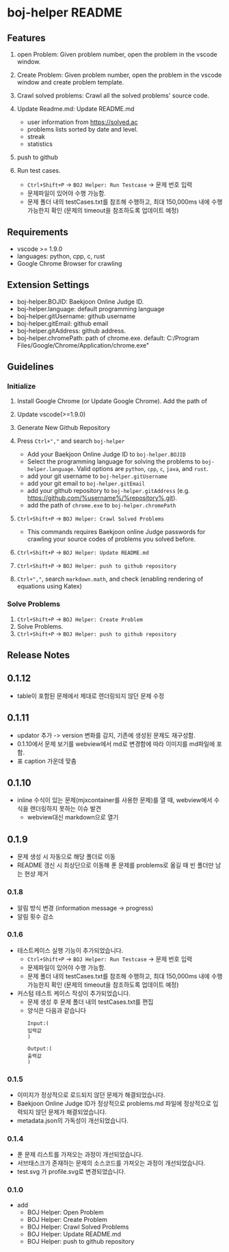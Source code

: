 # boj-helper README

## Features

1. open Problem: Given problem number, open the problem in the vscode window.
2. Create Problem: Given problem number, open the problem in the vscode window and create problem template. 
3. Crawl solved problems: Crawl all the solved problems' source code. 
3. Update Readme.md: Update README.md
    - user information from https://solved.ac
    - problems lists sorted by date and level.  
    - streak 
    - statistics
4. push to github

5. Run test cases.
    - `Ctrl+Shift+P` -> `BOJ Helper: Run Testcase` -> 문제 번호 입력
    - 문제파일이 있어야 수행 가능함. 
    - 문제 폴더 내의 testCases.txt를 참조해 수행하고, 최대 150,000ms 내에 수행 가능한지 확인 (문제의 timeout을 참조하도록 업데이트 예정)


## Requirements
- vscode >= 1.9.0
- languages: python, cpp, c, rust
- Google Chrome Browser for crawling 

## Extension Settings
- boj-helper.BOJID: Baekjoon Online Judge ID. 
- boj-helper.language: default programming language 
- boj-helper.gitUsername: github username 
- boj-helper.gitEmail: github email
- boj-helper.gitAddress: github address.
- boj-helper.chromePath: path of chrome.exe. default: C:/Program Files/Google/Chrome/Application/chrome.exe"
 



## Guidelines

### Initialize 

1. Install Google Chrome (or Update Google Chrome). Add the path of 
2. Update vscode(>=1.9.0)
3. Generate New Github Repository
4. Press `Ctrl+","` and search `boj-helper` 
    - Add your Baekjoon Online Judge ID to `boj-helper.BOJID`
    - Select the programming language for solving the problems to `boj-helper.language`. Valid options are `python`, `cpp`, `c`, `java`, and `rust`.
    - add your git username to `boj-helper.gitUsername`
    - add your git email to `boj-helper.gitEmail`
    - add your github repository to `boj-helper.gitAddress` (e.g. https://github.com/%username%/%repository%.git).
    - add the path of `chrome.exe` to `boj-helper.chromePath` 


5. `Ctrl+Shift+P` -> `BOJ Helper: Crawl Solved Problems`
    - This commands requires Baekjoon online Judge passwords for crawling your source codes of problems you solved before. 

6. `Ctrl+Shift+P` -> `BOJ Helper: Update README.md`
7. `Ctrl+Shift+P` -> `BOJ Helper: push to github repository`
8. `Ctrl+","`, search `markdown.math`, and check (enabling rendering of equations using Katex)

### Solve Problems 
1. `Ctrl+Shift+P` -> `BOJ Helper: Create Problem`
2. Solve Problems.
3. `Ctrl+Shift+P` -> `BOJ Helper: push to github repository`



## Release Notes


## 0.1.12
- table이 포함된 문제에서 제대로 렌더링되지 않던 문제 수정

## 0.1.11
- updator 추가 -> version 변화를 감지, 기존에 생성된 문제도 재구성함. 
- 0.1.10에서 문제 보기를 webview에서 md로 변경함에 따라 이미지를 md파일에 포함.
- 표 caption 가운데 맞춤 

## 0.1.10
- inline 수식이 있는 문제(mjxcontainer를 사용한 문제)를 열 때, webview에서 수식을 렌더링하지 못하는 이슈 발견 
    - webview대신 markdown으로 열기
    

## 0.1.9
- 문제 생성 시 자동으로 해당 폴더로 이동 
- README 갱신 시 최상단으로 이동해 푼 문제를 problems로 옮길 때 빈 폴더만 남는 현상 제거 


### 0.1.8
- 알림 방식 변경 (information message -> progress)
- 알림 횟수 감소

### 0.1.6
- 테스트케이스 실행 기능이 추가되었습니다.
    - `Ctrl+Shift+P` -> `BOJ Helper: Run Testcase` -> 문제 번호 입력
    - 문제파일이 있어야 수행 가능함. 
    - 문제 폴더 내의 testCases.txt를 참조해 수행하고, 최대 150,000ms 내에 수행 가능한지 확인 (문제의 timeout을 참조하도록 업데이트 예정)
- 커스텀 테스트 케이스 작성이 추가되었습니다.
    - 문제 생성 후 문제 폴더 내의 testCases.txt를 편집
    - 양식은 다음과 같습니다
        ```
        Input:(
        입력값
        )

        Output:(
        출력값
        )

        ```

### 0.1.5
- 이미지가 정상적으로 로드되지 않던 문제가 해결되었습니다.
- Baekjoon Online Judge ID가 정상적으로 problems.md 파일에 정상적으로 입력되지 않던 문제가 해결되었습니다. 
- metadata.json의 가독성이 개선되었습니다. 

### 0.1.4
- 푼 문제 리스트를 가져오는 과정이 개선되었습니다.
- 서브태스크가 존재하는 문제의 소스코드를 가져오는 과정이 개선되었습니다. 
- test.svg 가 profile.svg로 변경되었습니다. 


### 0.1.0 
- add
    - BOJ Helper: Open Problem
    - BOJ Helper: Create Problem
    - BOJ Helper: Crawl Solved Problems
    - BOJ Helper: Update README.md
    - BOJ Helper: push to github repository